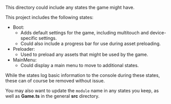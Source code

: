 This directory could include any states the game might have.

This project includes the following states:

- Boot:
	- Adds default settings for the game, including multitouch and device-specific settings.
	- Could also include a progress bar for use during asset preloading.
- Preloader:
	- Used to preload any assets that might be used by the game.
- MainMenu:
	- Could display a main menu to move to additional states.

While the states log basic information to the console during these states, these can of course be removed without issue.

You may also want to update the `module` name in any states you keep, as well as **Game.ts** in the general **src** directory.